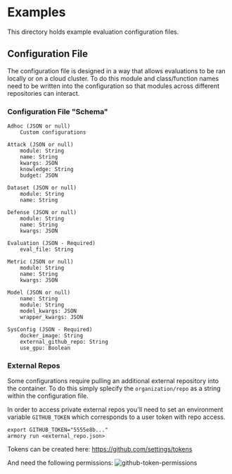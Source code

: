 # Examples

This directory holds example evaluation configuration files.


## Configuration File
The configuration file is designed in a way that allows evaluations to be ran locally 
or on a cloud cluster. To do this module and class/function names need to be written 
into the configuration so that modules across different repositories can interact.


### Configuration File "Schema"
```
Adhoc (JSON or null)
    Custom configurations

Attack (JSON or null)
    module: String 
    name: String
    kwargs: JSON
    knowledge: String
    budget: JSON

Dataset (JSON or null)
    module: String
    name: String

Defense (JSON or null)
    module: String
    name: String
    kwargs: JSON

Evaluation (JSON - Required)
    eval_file: String

Metric (JSON or null)
    module: String
    name: String
    kwargs: JSON

Model (JSON or null)
    name: String
    module: String
    model_kwargs: JSON
    wrapper_kwargs: JSON

SysConfig (JSON - Required)
    docker_image: String
    external_github_repo: String
    use_gpu: Boolean
```

### External Repos
Some configurations require pulling an additional external repository into the 
container. To do this simply splecify the `organization/repo` as a string within the 
configuration file. 

In order to access private external repos you'll need to set an 
environment variable `GITHUB_TOKEN` which corresponds to a user token 
with repo access.

```
export GITHUB_TOKEN="5555e8b..."
armory run <external_repo.json>
```

Tokens can be created here:
https://github.com/settings/tokens

And need the following permissions:
![github-token-permissions](https://user-images.githubusercontent.com/18154355/72368576-5aa1c180-36cc-11ea-9c2d-b7b1ca750018.png)
